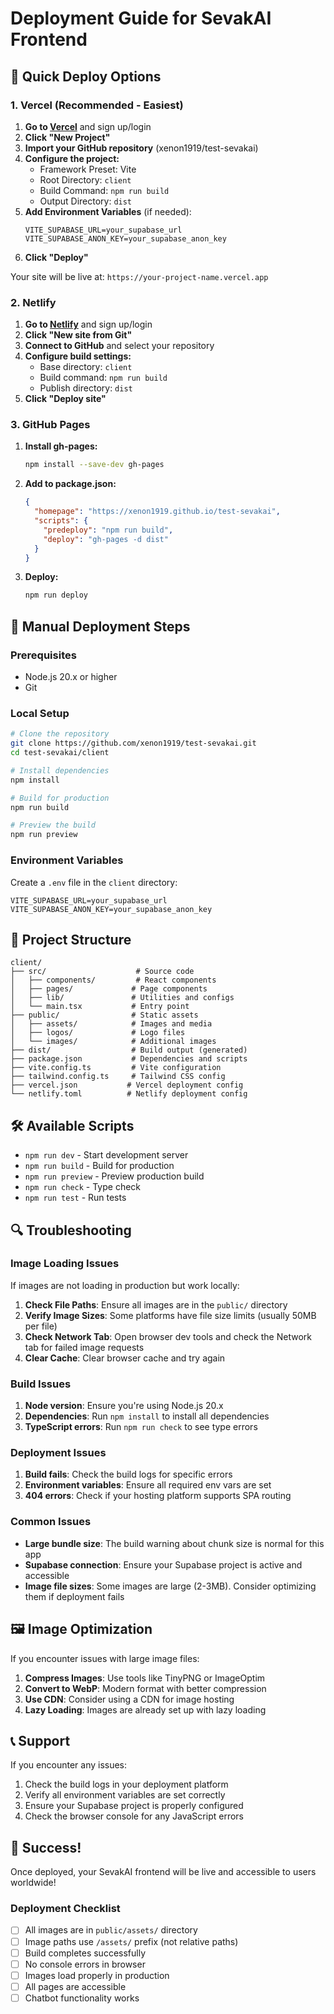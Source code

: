 # Deployment Guide for SevakAI Frontend

## 🚀 Quick Deploy Options

### 1. Vercel (Recommended - Easiest)

1. **Go to [Vercel](https://vercel.com)** and sign up/login
2. **Click "New Project"**
3. **Import your GitHub repository** (xenon1919/test-sevakai)
4. **Configure the project:**
   - Framework Preset: Vite
   - Root Directory: `client`
   - Build Command: `npm run build`
   - Output Directory: `dist`
5. **Add Environment Variables** (if needed):
   ```
   VITE_SUPABASE_URL=your_supabase_url
   VITE_SUPABASE_ANON_KEY=your_supabase_anon_key
   ```
6. **Click "Deploy"**

Your site will be live at: `https://your-project-name.vercel.app`

### 2. Netlify

1. **Go to [Netlify](https://netlify.com)** and sign up/login
2. **Click "New site from Git"**
3. **Connect to GitHub** and select your repository
4. **Configure build settings:**
   - Base directory: `client`
   - Build command: `npm run build`
   - Publish directory: `dist`
5. **Click "Deploy site"**

### 3. GitHub Pages

1. **Install gh-pages:**
   ```bash
   npm install --save-dev gh-pages
   ```

2. **Add to package.json:**
   ```json
   {
     "homepage": "https://xenon1919.github.io/test-sevakai",
     "scripts": {
       "predeploy": "npm run build",
       "deploy": "gh-pages -d dist"
     }
   }
   ```

3. **Deploy:**
   ```bash
   npm run deploy
   ```

## 🔧 Manual Deployment Steps

### Prerequisites
- Node.js 20.x or higher
- Git

### Local Setup
```bash
# Clone the repository
git clone https://github.com/xenon1919/test-sevakai.git
cd test-sevakai/client

# Install dependencies
npm install

# Build for production
npm run build

# Preview the build
npm run preview
```

### Environment Variables
Create a `.env` file in the `client` directory:
```env
VITE_SUPABASE_URL=your_supabase_url
VITE_SUPABASE_ANON_KEY=your_supabase_anon_key
```

## 📁 Project Structure

```
client/
├── src/                    # Source code
│   ├── components/         # React components
│   ├── pages/             # Page components
│   ├── lib/               # Utilities and configs
│   └── main.tsx           # Entry point
├── public/                # Static assets
│   ├── assets/            # Images and media
│   ├── logos/             # Logo files
│   └── images/            # Additional images
├── dist/                  # Build output (generated)
├── package.json           # Dependencies and scripts
├── vite.config.ts         # Vite configuration
├── tailwind.config.ts     # Tailwind CSS config
├── vercel.json           # Vercel deployment config
└── netlify.toml          # Netlify deployment config
```

## 🛠️ Available Scripts

- `npm run dev` - Start development server
- `npm run build` - Build for production
- `npm run preview` - Preview production build
- `npm run check` - Type check
- `npm run test` - Run tests

## 🔍 Troubleshooting

### Image Loading Issues

If images are not loading in production but work locally:

1. **Check File Paths**: Ensure all images are in the `public/` directory
2. **Verify Image Sizes**: Some platforms have file size limits (usually 50MB per file)
3. **Check Network Tab**: Open browser dev tools and check the Network tab for failed image requests
4. **Clear Cache**: Clear browser cache and try again

### Build Issues
1. **Node version**: Ensure you're using Node.js 20.x
2. **Dependencies**: Run `npm install` to install all dependencies
3. **TypeScript errors**: Run `npm run check` to see type errors

### Deployment Issues
1. **Build fails**: Check the build logs for specific errors
2. **Environment variables**: Ensure all required env vars are set
3. **404 errors**: Check if your hosting platform supports SPA routing

### Common Issues
- **Large bundle size**: The build warning about chunk size is normal for this app
- **Supabase connection**: Ensure your Supabase project is active and accessible
- **Image file sizes**: Some images are large (2-3MB). Consider optimizing them if deployment fails

## 🖼️ Image Optimization

If you encounter issues with large image files:

1. **Compress Images**: Use tools like TinyPNG or ImageOptim
2. **Convert to WebP**: Modern format with better compression
3. **Use CDN**: Consider using a CDN for image hosting
4. **Lazy Loading**: Images are already set up with lazy loading

## 📞 Support

If you encounter any issues:
1. Check the build logs in your deployment platform
2. Verify all environment variables are set correctly
3. Ensure your Supabase project is properly configured
4. Check the browser console for any JavaScript errors

## 🎉 Success!

Once deployed, your SevakAI frontend will be live and accessible to users worldwide!

### Deployment Checklist
- [ ] All images are in `public/assets/` directory
- [ ] Image paths use `/assets/` prefix (not relative paths)
- [ ] Build completes successfully
- [ ] No console errors in browser
- [ ] Images load properly in production
- [ ] All pages are accessible
- [ ] Chatbot functionality works
